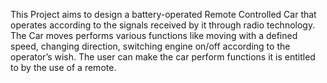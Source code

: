This Project aims to design a battery-operated Remote Controlled Car that operates according to the signals received by it through radio technology. The Car moves performs various functions like moving with a defined speed, changing direction, switching engine on/off according to the operator’s wish. The user can make the car perform functions it is entitled to by the use of a remote.
